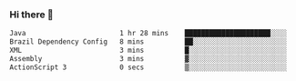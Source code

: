 ### Hi there 👋

<!--START_SECTION:waka-->

```txt
Java                       1 hr 28 mins    █████████████████████░░░░   84.25 %
Brazil Dependency Config   8 mins          ██░░░░░░░░░░░░░░░░░░░░░░░   07.62 %
XML                        3 mins          █░░░░░░░░░░░░░░░░░░░░░░░░   03.52 %
Assembly                   3 mins          ▓░░░░░░░░░░░░░░░░░░░░░░░░   03.02 %
ActionScript 3             0 secs          ▒░░░░░░░░░░░░░░░░░░░░░░░░   00.71 %
```

<!--END_SECTION:waka-->

<!--
**jerry-shao/jerry-shao** is a ✨ _special_ ✨ repository because its `README.md` (this file) appears on your GitHub profile.

Here are some ideas to get you started:

- 🔭 I’m currently working on ...
- 🌱 I’m currently learning ...
- 👯 I’m looking to collaborate on ...
- 🤔 I’m looking for help with ...
- 💬 Ask me about ...
- 📫 How to reach me: ...
- 😄 Pronouns: ...
- ⚡ Fun fact: ...
-->
